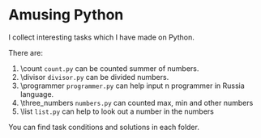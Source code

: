 # Amusing Python

I collect interesting tasks which I have made on Python.

There are: 

1) \count  ```count.py``` can be counted summer of numbers.
2) \divisor ```divisor.py``` can be divided  numbers.
3) \programmer ```programmer.py``` can help input n programmer in Russia language.
4) \three_numbers ```numbers.py``` can counted max, min and other numbers
5) \list ```list.py``` can help to look out a number in the numbers

You can find task conditions and solutions in each folder.